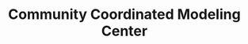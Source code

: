 ---
Community Coordinated Modeling Center: Community Coordinated Modeling Center
description: Resource for space weather models and related services
shortname: ccmc
timestamp: Fri, 04 Feb 2022 17:09:23 GMT
title: Community Coordinated Modeling Center
uuid: 4fb97d29-5d49-4695-98d6-4111eda2c930
website_link: https://ccmc.gsfc.nasa.gov/
---